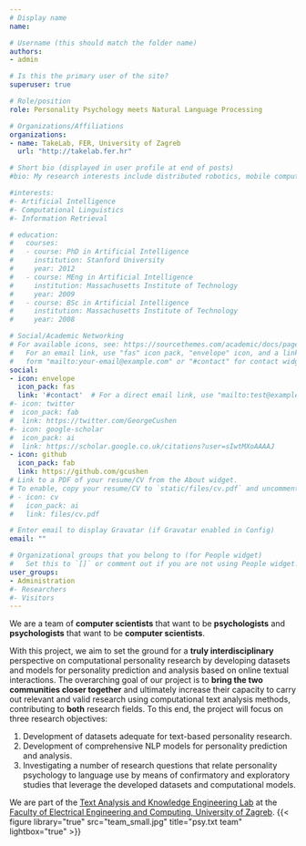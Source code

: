 ```yaml
---
# Display name
name: 

# Username (this should match the folder name)
authors:
- admin

# Is this the primary user of the site?
superuser: true

# Role/position
role: Personality Psychology meets Natural Language Processing

# Organizations/Affiliations
organizations:
- name: TakeLab, FER, University of Zagreb
  url: "http://takelab.fer.hr"

# Short bio (displayed in user profile at end of posts)
#bio: My research interests include distributed robotics, mobile computing and programmable matter.

#interests:
#- Artificial Intelligence
#- Computational Linguistics
#- Information Retrieval

# education:
#   courses:
#   - course: PhD in Artificial Intelligence
#     institution: Stanford University
#     year: 2012
#   - course: MEng in Artificial Intelligence
#     institution: Massachusetts Institute of Technology
#     year: 2009
#   - course: BSc in Artificial Intelligence
#     institution: Massachusetts Institute of Technology
#     year: 2008

# Social/Academic Networking
# For available icons, see: https://sourcethemes.com/academic/docs/page-builder/#icons
#   For an email link, use "fas" icon pack, "envelope" icon, and a link in the
#   form "mailto:your-email@example.com" or "#contact" for contact widget.
social:
- icon: envelope
  icon_pack: fas
  link: '#contact'  # For a direct email link, use "mailto:test@example.org".
#- icon: twitter
#  icon_pack: fab
#  link: https://twitter.com/GeorgeCushen
#- icon: google-scholar
#  icon_pack: ai
#  link: https://scholar.google.co.uk/citations?user=sIwtMXoAAAAJ
- icon: github
  icon_pack: fab
  link: https://github.com/gcushen
# Link to a PDF of your resume/CV from the About widget.
# To enable, copy your resume/CV to `static/files/cv.pdf` and uncomment the lines below.
# - icon: cv
#   icon_pack: ai
#   link: files/cv.pdf

# Enter email to display Gravatar (if Gravatar enabled in Config)
email: ""

# Organizational groups that you belong to (for People widget)
#   Set this to `[]` or comment out if you are not using People widget.
user_groups:
- Administration
#- Researchers
#- Visitors
---
```

We are a team of **computer scientists** that want to be **psychologists** and **psychologists** that want to be **computer scientists**.

With this project, we aim to set the ground for a **truly interdisciplinary** perspective on
computational personality research by developing datasets and models for personality
prediction and analysis based on online textual interactions. The overarching goal of our
project is to **bring the two communities closer together** and ultimately increase their capacity
to carry out relevant and valid research using computational text analysis methods,
contributing to **both** research fields. To this end, the project will focus on three research
objectives: 
1. Development of datasets adequate for text-based personality research.
2. Development of comprehensive NLP models for personality prediction and analysis.
3. Investigating a number of research questions that relate personality psychology to
language use by means of confirmatory and exploratory studies that leverage the developed
datasets and computational models.


We are part of the [Text Analysis and Knowledge Engineering Lab](http://www.takelab.fer.hr) at the [Faculty of Electrical Engineering and Computing, University of Zagreb](https://www.fer.unizg.hr/en).
{{< figure library="true" src="team_small.jpg" title="psy.txt team" lightbox="true" >}}

